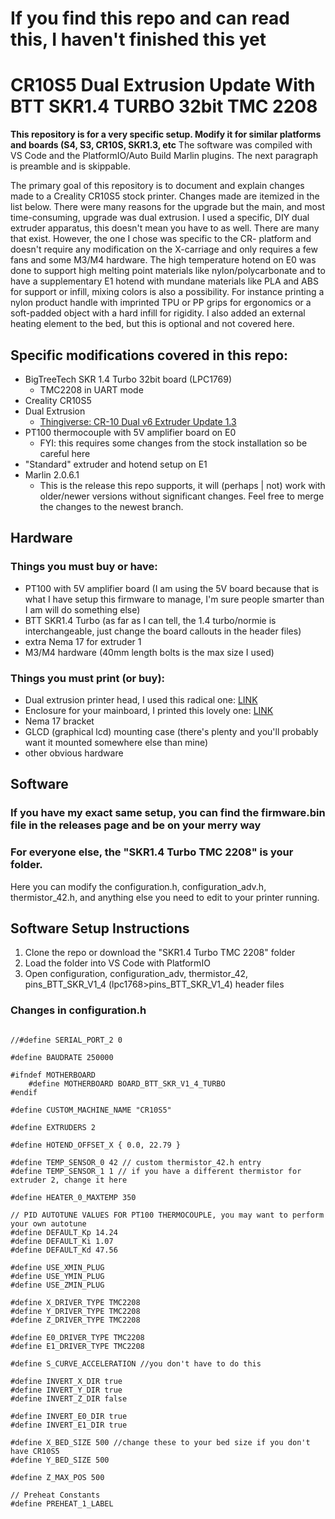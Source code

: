 # If you find this repo and can read this, I haven't finished this yet 

# CR10S5 Dual Extrusion Update With BTT SKR1.4 TURBO 32bit TMC 2208

**This repository is for a very specific setup. Modify it for similar platforms and boards (S4, S3, CR10S, SKR1.3, etc**
The software was compiled with VS Code and the PlatformIO/Auto Build Marlin plugins. The next paragraph is preamble and is skippable. 

The primary goal of this repository is to document and explain changes made to a Creality CR10S5 stock printer. Changes made are itemized in the list below. There were many reasons for the upgrade but the main, and most time-consuming, upgrade was dual extrusion. I used a specific, DIY dual extruder apparatus, this doesn't mean you have to as well. There are many that exist. However, the one I chose was specific to the CR- platform and doesn't require any modification on the X-carriage and only requires a few fans and some M3/M4 hardware. The high temperature hotend on E0 was done to support high melting point materials like nylon/polycarbonate and to have a supplementary E1 hotend with mundane materials like PLA and ABS for support or infill, mixing colors is also a possibility. For instance printing a nylon product handle with imprinted TPU or PP grips for ergonomics or a soft-padded object with a hard infill for rigidity. I also added an external heating element to the bed, but this is optional and not covered here.

## Specific modifications covered in this repo:
* BigTreeTech SKR 1.4 Turbo 32bit board (LPC1769)
  * TMC2208 in UART mode
* Creality CR10S5
* Dual Extrusion
  * [Thingiverse: CR-10 Dual v6 Extruder Update 1.3](https://www.thingiverse.com/thing:2777673)
* PT100 thermocouple with 5V amplifier board on E0 
  * FYI: this requires some changes from the stock installation so be careful here
* "Standard" extruder and hotend setup on E1
* Marlin 2.0.6.1
  * This is the release this repo supports, it will (perhaps | not) work with older/newer versions without significant changes. Feel free to merge the changes to the newest branch.

## Hardware
### Things you must buy or have:
* PT100 with 5V amplifier board (I am using the 5V board because that is what I have setup this firmware to manage, I'm sure people smarter than I am will do something else)
* BTT SKR1.4 Turbo (as far as I can tell, the 1.4 turbo/normie is interchangeable, just change the board callouts in the header files)
* extra Nema 17 for extruder 1
* M3/M4 hardware (40mm length bolts is the max size I used)


### Things you must print (or buy):
* Dual extrusion printer head, I used this radical one: [LINK]((https://www.thingiverse.com/thing:2777673))
* Enclosure for your mainboard, I printed this lovely one: [LINK](https://www.thingiverse.com/thing:3869457)
* Nema 17 bracket
* GLCD (graphical lcd) mounting case (there's plenty and you'll probably want it mounted somewhere else than mine)
* other obvious hardware

## Software
### If you have my exact same setup, you can find the firmware.bin file in the releases page and be on your merry way

### For everyone else, the "SKR1.4 Turbo TMC 2208" is your folder.
Here you can modify the configuration.h, configuration_adv.h, thermistor_42.h, and anything else you need to edit to your printer running. 

## Software Setup Instructions

1. Clone the repo or download the "SKR1.4 Turbo TMC 2208" folder
2. Load the folder into VS Code with PlatformIO
3. Open configuration, configuration_adv, thermistor_42, pins_BTT_SKR_V1_4 (lpc1768>pins_BTT_SKR_V1_4) header files

### Changes in configuration.h
````#define SERIAL_PORT -1

//#define SERIAL_PORT_2 0

#define BAUDRATE 250000

#ifndef MOTHERBOARD
    #define MOTHERBOARD BOARD_BTT_SKR_V1_4_TURBO
#endif

#define CUSTOM_MACHINE_NAME "CR10S5"

#define EXTRUDERS 2

#define HOTEND_OFFSET_X { 0.0, 22.79 }

#define TEMP_SENSOR_0 42 // custom thermistor_42.h entry
#define TEMP_SENSOR_1 1 // if you have a different thermistor for extruder 2, change it here

#define HEATER_0_MAXTEMP 350

// PID AUTOTUNE VALUES FOR PT100 THERMOCOUPLE, you may want to perform your own autotune
#define DEFAULT_Kp 14.24
#define DEFAULT_Ki 1.07
#define DEFAULT_Kd 47.56

#define USE_XMIN_PLUG
#define USE_YMIN_PLUG
#define USE_ZMIN_PLUG

#define X_DRIVER_TYPE TMC2208
#define Y_DRIVER_TYPE TMC2208
#define Z_DRIVER_TYPE TMC2208

#define E0_DRIVER_TYPE TMC2208
#define E1_DRIVER_TYPE TMC2208

#define S_CURVE_ACCELERATION //you don't have to do this

#define INVERT_X_DIR true
#define INVERT_Y_DIR true
#define INVERT_Z_DIR false

#define INVERT_E0_DIR true
#define INVERT_E1_DIR true

#define X_BED_SIZE 500 //change these to your bed size if you don't have CR10S5
#define Y_BED_SIZE 500

#define Z_MAX_POS 500

// Preheat Constants
#define PREHEAT_1_LABEL 
````

